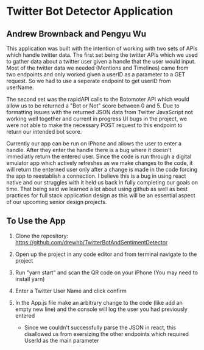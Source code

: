 # Twitter Bot Detector Application
## Andrew Brownback and Pengyu Wu

This application was built with the intention of working with two sets of APIs which handle twitter data. The first set being the twitter APIs which we used to gather data about a twitter user given a handle that the user would input. Most of the twitter data we needed (Mentions and Timelines) came from two endpoints and only worked given a userID as a parameter to a GET request. So we had to use a seperate endpoint to get userID from userName. 

The second set was the rapidAPI calls to the Botomoter API which would allow us to be returned a "Bot or Not" score between 0 and 5. Due to formatting issues with the returned JSON data from Twitter JavaScript not working well together and current in progress UI bugs in the project, we were not able to make the necessary POST request to this endpoint to return our intended bot score. 

Currently our app can be run on iPhone and allows the user to enter a handle. After they enter the handle there is a bug where it doesn't immediatly return the entered user. Since the code is run through a digital emulator app which actively refreshes as we make changes to the code, it will return the enterned user only after a change is made in the code forcing the app to reestablish a connection. I believe this is a bug in using react native and our struggles with it held us back in fully completing our goals on time. That being said we learned a lot about using github as well as best practices for full stack application design as this will be an essential aspect of our upcoming senior design projects. 

## To Use the App
1. Clone the repository: https://github.com/drewhb/TwitterBotAndSentimentDetector

2. Open up the project in any code editor and from terminal navigate to the project

3. Run "yarn start" and scan the QR code on your iPhone (You may need to install yarn)

4. Enter a Twitter User Name and click confirm

5. In the App.js file make an arbitrary change to the code (like add an empty new line) and the console will log the user you had previously entered
    - Since we couldn't successfully parse the JSON in react, this disallowed us from exersizing the other endpoints which required UserId as the main parameter


